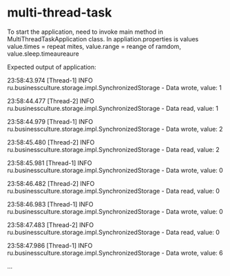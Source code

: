 # multi-thread-task

To start the application, need to invoke main method in MultiThreadTaskApplication class.
In appliation.properties is values value.times = repeat mites, value.range = reange of ramdom, value.sleep.timeaureaure

Expected output of application:

23:58:43.974 [Thread-1] INFO ru.businessculture.storage.impl.SynchronizedStorage - Data wrote, value: 1

23:58:44.477 [Thread-2] INFO ru.businessculture.storage.impl.SynchronizedStorage - Data read, value: 1

23:58:44.979 [Thread-1] INFO ru.businessculture.storage.impl.SynchronizedStorage - Data wrote, value: 2

23:58:45.480 [Thread-2] INFO ru.businessculture.storage.impl.SynchronizedStorage - Data read, value: 2

23:58:45.981 [Thread-1] INFO ru.businessculture.storage.impl.SynchronizedStorage - Data wrote, value: 0

23:58:46.482 [Thread-2] INFO ru.businessculture.storage.impl.SynchronizedStorage - Data read, value: 0

23:58:46.983 [Thread-1] INFO ru.businessculture.storage.impl.SynchronizedStorage - Data wrote, value: 0

23:58:47.483 [Thread-2] INFO ru.businessculture.storage.impl.SynchronizedStorage - Data read, value: 0

23:58:47.986 [Thread-1] INFO ru.businessculture.storage.impl.SynchronizedStorage - Data wrote, value: 6

...
